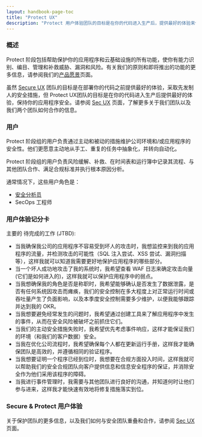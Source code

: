 ```yaml
---
layout: handbook-page-toc
title: "Protect UX"
description: "Protect 用户体验团队的目标是在你的代码进入生产后，提供最好的体验来保持你的应用安全"
---
```


### 概述
Protect 阶段包括帮助保护你的应用程序和云基础设施的所有功能，使你有能力识别、编目、管理和补救威胁、漏洞和风险。有关我们的原则和即将推出的功能的更多信息，请参阅我们的[产品愿景](https://about.gitlab.com/direction/protect/)页面。

虽然 [Secure UX](https://about.gitlab.com/handbook/engineering/ux/stage-group-ux-strategy/secure/) 团队的目标是在部署你的代码之前提供最好的体验，采取先发制人的安全措施，但 Protect UX团队的目标是在你的代码进入生产后提供最好的体验，保持你的应用程序安全。请参阅 [Sec UX](https://about.gitlab.com/handbook/engineering/ux/stage-group-ux-strategy/sec/) 页面，了解更多关于我们团队以及我们两个团队如何合作的信息。

### 用户

Protect 阶段组的用户负责通过主动和被动的措施维护公司环境和/或应用程序的安全性。他们更愿意主动地从手工、重复的任务中抽象化，并转向自动化。

Protect 阶段组的用户负责风险缓解、补救、在时间表和运行簿中记录其流程、与其他团队合作、满足合规标准并执行根本原因分析。

通常情况下，这些用户角色是：

- [安全分析员](https://about.gitlab.com/handbook/marketing/strategic-marketing/roles-personas/#sam-security-analyst) 
- SecOps 工程师

### 用户体验记分卡 

主要的 待完成的工作 (JTBD): 

- 当我确保我公司的应用程序不容易受到坏人的攻击时，我想监控来到我的应用程序的流量，并检测攻击的可能性（SQL 注入尝试、XSS 尝试、漏洞扫描等），这样我就可以知道我需要更好地保护应用程序的哪些部分。
- 当一个坏人成功地攻击了我的系统时，我希望查看 WAF 日志来确定攻击向量(它们是如何进入的)，这样我就可以保护应用程序中的弱点。 
- 当我想确保我的角色是否是称职时，我希望能够确认是否发生了数据泄露，是否有任何系统因攻击而瘫痪，我们的安全控制在多大程度上对正常运行时间或吞吐量产生了负面影响，以及本季度安全控制需要多少维护，以便我能够跟踪并达到我的 OKR。
- 当我想要避免经常发生的问题时，我希望通过创建工具来了解应用程序中发生的事件，从而在安全风险被破坏之前抓住它们。
- 当我们的主动安全措施失败时，我希望优先考虑事件响应，这样才能保证我们的环境（和我们的客户数据）安全。
- 当我在优化公司流程时，我希望确保每个人都在更新运行手册，这样我才能确保团队是高效的，并遵循相同的验证程序。
- 当我想要证明一个程序已经到位时，我想要在合规方面投入时间，这样我就可以帮助我们的安全合规团队向客户提供信息和信息安全程序的保证，并消除安全作为他们采用该程序的障碍。
- 当我进行事件管理时，我需要与其他团队进行良好的沟通，并知道何时让他们参与进来，这样我才能快速有效地将修复措施落实到位。                  


### Secure & Protect 用户体验
关于保护团队的更多信息，以及我们如何与安全团队重叠和合作，请参阅 [Sec UX](https://about.gitlab.com/handbook/engineering/ux/stage-group-ux-strategy/sec/) 页面。

